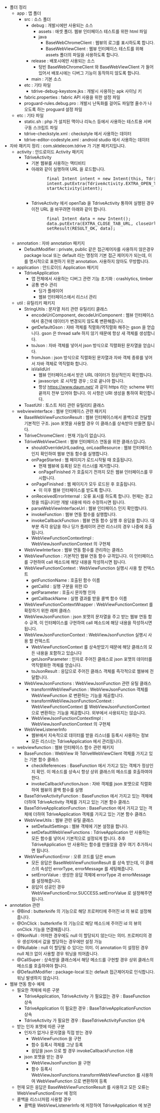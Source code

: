 - 폴더 정리
    - app : 앱 폴더
        - src : 소스 폴더
            - debug : 개발시에만 사용되는 소스
                - assets : 애셋 폴더. 웹뷰 인터페이스 테스트를 위한 html 파일
                - java
                    - BaseWebChromeClient : 웹뷰의 로그를 표시하도록 합니다.
                    - BaseWebViewClient : 웹뷰 인터페이스 테스트를 위해 assets 폴더의 파일을 사용하도록 합니다. 
            - release : 배포시에만 사용되는 소스
                - 텅빈 BaseWebChromeClient 와 BaseWebViewClient 가 들어있어서 배포시에는 디버그 기능이 동작하지 않도록 합니다.
             - main : 기본 소스
        - etc : 기타 파일
            - tdrive-debug-keystore.jks : 개발시 사용하는 apk 사이닝 키
        - fabric.properties : fabric API 사용을 위한 설정 파일
        - proguard-rules.debug.pro : 개발시 난독화를 걸어도 파일명 줄수가 나오도록 하는 proguard 설정 파일
    - etc : 기타 파일
        - static.sh : php 가 설치된 맥이나 리눅스 등에서 사용하는 테스트용 서버구동 스크립트 파일
        - tdrive-checkstyle.xml : checkstyle 에서 사용하는 데이터
        - tdrive-editor-codestyle.xml : android studio 에서 사용하는 데이터
- 자바 패키지 정리 : com.sktelecom.tdrive 가 기본 패키지입니다.
    - activity : 안드로이드 Activity 패키지
        - TdriveActivity
            - 기본 웹뷰를 사용하는 액티비티
            - 아래와 같이 실행하여 URL 을 로드합니다.
                <pre>
                    final Intent intent = new Intent(this, TdriveActivity.class);
                    intent.putExtra(TdriveActivity.EXTRA_OPEN_TAB_URL, url);
                    startActivity(intent);
                </pre>
            - TdriveActivity 에서 openTab 을 TdriveActivity 통하여 실행된 경우 이전 URL 을 바꾸려면 아래와 같이 합니다.
                <pre>
                    final Intent data = new Intent();
                    data.putExtra(EXTRA_CLOSE_TAB_URL, closeUrl);
                    setResult(RESULT_OK, data);
                </pre>
    - annotation : 자바 annotation 패키지
        - DefaultModifier : private, public 같은 접근제어자를 사용하지 않은경우 package local 또는 default 라는 명칭의 기본 접근 제어자가 되는데, 이를 명시적으로 표현하기 위한 annotation. 사용하지 않아도 무방합니다.
    - application : 안드로이드 Application 패키지
        - TdriveApplication
            - 앱 전체에서 사용하는 디버그 관련 기능 초기화 : crashlytics, timber
            - 공통 변수 관리
                - 딩가 플레이어
                - 웹뷰 인터페이스에서 리스너 관리
    - util : 유틸리키 패키지
        - StringUtils : 문자열 처리 관련 유틸리티 클래스
            - encodeUriComponent, decodeUriComponent : 웹뷰 인터페이스에서 중간에 데이터가 변경되지 않도록 변환해줍니다.
            - getDefaultGson : 자바 객체를 직렬화/역직렬화 해주는 gson 을 얻습니다. gson 은 thread safe 하지 않기 때문에 항상 새 객체를 생성합니다.
            - toJson : 자바 객체를 넣어서 json 방식으로 직렬화된 문자열을 얻습니다.
            - fromJson : json 방식으로 직렬화된 문자열과 자바 객체 종류를 넣어서 자바 객체로 역직렬화 합니다.
            - isValidUrl
                - 웹뷰 인터페이스에서 받은 URL 데이터가 정상적인지 확인합니다.
                - javascript: 로 시작할 경우 ; 으로 끝나야 합니다.
                - 항상 https://www.daum.net/ 과 같이 https 라는 scheme 부터 끝까지 전부 있어야 합니다. 이 사항은 URI 생성을 통하여 확인합니다.
        - ToastUtil : 토스트 처리 관련 유틸리티 클래스
    - webviewinterface : 웹뷰 인터페이스 관련 패키지
        - BaseWebViewFunctionResult : 웹뷰 인터페이스에서 콜백으로 전달할 기본적인 구조. json 포맷을 사용할 경우 이 클래스를 상속받아 만들면 됩니다.
        - TdriveChromeClient : 현재 기능이 없습니다.
        - TdriveWebViewClient : 웹뷰 인터페이스 연동을 위한 클래스입니다.
            - shouldOverrideUrlLoading, onLoadResource : 웹뷰 인터페이스인지 확인하여 웹뷰 연동 함수를 실행합니다.
            - onPageStarted : 웹 페이지가 로드시작될 때 호출됩니다.
                - 현재 웹뷰에 등록된 모든 리스너를 제거합니다.
                - onPageFinished 가 호출되기 전까지 모든 웹뷰 인터페이스를 무시합니다.
            - onPageFinished : 웹 페이지가 모두 로드된 후 호출됩니다.
                - 이 이후 웹뷰 인터페이스를 받도록 합니다.
            - onReceivedErrorInternal : 오류 표시를 하도록 합니다. 현재는 경고창을 띄웁니다만 개발 내용에 따라 수정하시면 됩니다.
            - parseWebViewInterfaceUrl : 웹뷰 인터페이스 인지 확인합니다.
            - invokeFunction : 웹뷰 연동 함수를 실행합니다.
            - invokeCallbackFunction : 웹뷰 연동 함수 실행 후 응답을 합니다. 대부분 즉각 응답을 하나 딩가 플레이어 관련 리스너의 경우 나중에 호출됩니다.
            - WebViewFunctionContextImpl : WebViewJsonFunctionContext 의 구현체
        - WebViewInterface : 웹뷰 연동 함수를 관리하는 클래스
        - WebViewFunction : 기본적인 웹뷰 연동 함수 규격입니다. 이 인터페이스를 구현하여 call 메소드에 해당 내용을 작성하시면 됩니다.
        - WebViewFunctionContext : WebViewFunction 실행시 사용 할 컨텍스트
            - getFunctionName : 호출된 함수 이름
            - getCallId : 실행 구분을 위한 ID
            - getParameter : 호출시 문자형 인자
            - getCallbackName : 실행 결과를 받을 콜백 함수 이름
        - WebViewFunctionContextWrapper : WebViewFunctionContext 를 확장하기 위한 래퍼 클래스
        - WebViewJsonFunction : json 포맷의 문자열을 주고 받는 웹뷰 연동 함수 규격. 이 인터페이스를 구현하여 call 메소드에 해당 내용을 작성하시면 됩니다.
        - WebViewJsonFunctionContext : WebViewJsonFunction 실행시 사용 할 컨텍스트
            - WebViewFunctionContext 를 상속받았기 때문에 해당 클래스의 모든 내용을 포함하고 있습니다
            - getJsonParameter : 인자로 주어진 클래스로 json 포맷의 데이터를 역직렬화한 객체를 얻습니다.
            - toJsonResult : 응답으로 주어진 클래스 객체를 즉각적으로 웹뷰에 전달합니다.
        - WebViewJsonFunctions : WebViewJsonFunction 관련 유틸 클래스
            - transformWebViewFunction : WebViewJsonFunction 객체를 WebViewFunction 로 변환하는 기능을 제공합니다.
            - transformWebViewJsonFunctionContext : WebViewFunctionContext 를 WebViewJsonFunctionContext 으로 변환하는 기능을 제공합니다. 외부에서 사용되지는 않습니다.
            - WebViewJsonFunctionContextImpl : WebViewJsonFunctionContext 의 구현체
        - WebViewListenerInfo
            - 웹뷰에서 지속적으로 데이터를 받을 리스너를 등록시 사용하는 정보
            - 모든 리스너는 TdriveApplication 에서 관리됩니다.
    - webviewfunction : 웹뷰 인터페이스 함수 관련 패키지
        - BaseFunction : WebView 와 TdriveWebViewClient 객체를 가지고 있는 기본 함수 클래스
            - checkReferences : BaseFunction 에서 가지고 있는 객체가 정상인지 확인. 이 메소드를 상속시 항상 상위 클래스의 메소드를 호출하여야 한다.
            - invokeCallbackFunctionJson : 자바 객체를 json 포맷으로 직렬화하여 웹뷰의 콜백 함수를 실행
        - BaseTdriveActivityFunction : BaseFunction 에서 가지고 있는 객체에 더하여 TdriveActivity 객체를 가지고 있는 기본 함수 클래스
        - BaseTdriveApplicationFunction : BaseFunction 에서 가지고 있는 객체에 더하여 TdriveApplication 객체를 가지고 있는 기본 함수 클래스
        - WebViewUtils : 웹뷰 관련 유틸 클래스
            - setDefaultSettings : 웹뷰 객체에 기본 설정을 합니다.
            - setDefaultWebViewFunctions : TdriveApplication 만 사용하는 모든 함수를 넣어서 기본적으로 설정되게 합니다. 추후 TdriveApplication 만 사용하는 함수를 만들었을 경우 여기 추가하시면 됩니다.
        - WebViewFunctionError : 오류 코드를 담은 enum
            - 모든 응답은 BaseWebViewFunctionResult 를 상속 받는데, 이 클래스의 속성인 errorType, errorMessage 를 세팅해줍니다.
            - setErrorValue : 생성한 응답 객체에 errorType 과 errorMessage 를 설정해줍니다.
            - 응답이 성공인 경우 WebViewFunctionError.SUCCESS.setErrorValue 로 설정해주면됩니다.
- annotation 관련
    - @Bind : butterknife 의 기능으로 해당 프로퍼티에 주어진 id 의 뷰로 설정해줍니다.
    - @OnClick : butterknfie 의 기능으로 해당 메소드에 주어진 id 의 뷰의 onClick 기능을 연결해줍니다.
    - @NonNull : 어떠한 경우에도 null 이 할당되지 않는다는 의미. 프로퍼티의 경우 생성자에서 값을 할당하는 경우에만 설정 가능
    - @Nullable : null 이 할당될 수 있다는 의미. 이 annotation 이 설정된 경우 null 체크 없이 사용할 경우 워닝을 띄어줍니다.
    - @CallSuper : 상속받을 클래스에서 해당 메소드를 구현할 경우 상위 클래스의 메소드를 호출하여야 합니다.
    - @DefaultModifier : package-local 또는 default 접근제어자로 인식합니다. 워닝 발생하지 않습니다.
- 웹뷰 연동 함수 예제
    - 필요한 객체에 따른 구분
        - TdriveApplication, TdriveActivity 가 필요없는 경우 : BaseFunction 상속
        - TdriveApplication 이 필요한 경우 : BaseTdriveApplicationFunction 상속
        - TdriveActivity 가 필요한 경우 : BaseTdriveActivityFunction 상속
    - 받는 인자 포맷에 따른 구분
        - 인자가 없거나 문자열을 직접 받는 경우
            - WebViewFunction 을 구현
            - 함수 등록시 객체를 그냥 등록
            - 응답을 json 으로 할 경우 invokeCallbackFunction 사용
        - json 포맷을 받는 경우
            - WebViewJsonFunction 을 구현
            - 함수 등록시 WebViewJsonFunctions.transformWebViewFunction 를 사용하여 WebViewFunction 으로 변환하여 등록
    - 현재 모든 응답은 BaseWebViewFunctionResult 를 사용하고 모든 오류는 WebViewFunctionError 에 정의 
    - 콜백을 리스너처럼 사용할 경우
        - 콜백을 WebViewListenerInfo 에 저장하여 TdriveApplication 에 보관
